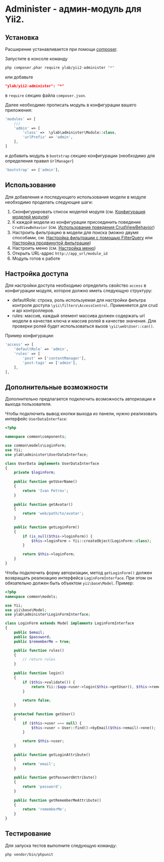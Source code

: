 # Administer - админ-модуль для Yii2.

## Установка

Расширение устанавливается при помощи [composer](http://getcomposer.org/download).

Запустите в консоле команду
```bash
php composer.phar require ylab/yii2-administer "*"
```
или добавьте
```json
"ylab/yii2-administer": "*"
```
в `require` секцию файла `composer.json`.

Далее необходимо прописать модуль в конфигурации вашего приложения:
```php
'modules' => [
    ///
    'admin' => [
        'class' =>  \ylab\administer\Module::class,
        'urlPrefix' => 'admin',
    ],
]
```
и добавить модуль в `bootstrap` секцию конфигурации (необходимо для определения правил `UrlManager`)
```php
'bootstrap' => ['admin'],
```

## Использование

Для добавления и последующего использования модели в модуле необходимо проделать следующие шаги:

1) Сконфигурировать список моделей модуля (см. [Конфигурация моделей модуля](docs/ru/01-module-models-configuration.md))
2) К каждой модели из конфигурации присоединить поведение `CrudViewBehavior` (см.
[Использование поведения CrudViewBehavior](docs/ru/02-crudviewbehavior-configuration.md))
3) Настроить фильтрацию в модели для поиска (можно двумя способами,
см. [Настройка фильтрации с помощью FilterQuery](docs/ru/03-filterquery.md)
или [Настройка продвинутой фильтрации](docs/ru/05-advanced-filter.md))
4) Настроить меню (см. [Настройка меню](docs/ru/04-menu-configuration.md))
5) Открыть URL-адрес `http://app_url/module_id`
6) Модуль готов к работе

## Настройка доступа

Для настройки доступа необходимо определить свойство `access` в конфигурации модуля, которое должно иметь следующую структуру:

- defaultRole: строка, роль используемая для настройки фильтра контроля доступа `\yii\filters\AccessControl`. Применяется для crud и api контроллеров.
- rules: массив, каждый элемент массива должен содержать url модели в качестве ключа и массив ролей в качестве значения. 
Для проверки ролей будет использоваться вызов `\yii\web\User::can()`.

Пример конфигурации:
```php
'access' => [
    'defaultRole' => 'admin',
    'rules' => [
        'post' => ['contentManager'],
        'post-tags' => ['admin'],
    ],
],
```

## Дополнительные возможности
Дополнительно предлагается подключить возможность авторизации и выхода пользователя.

Чтобы подключить вывод кнопки выхода из панели, нужно реализовать интерфейс `UserDataInterface`:
```php
<?php

namespace common\components;

use common\models\LoginForm;
use Yii;
use ylab\administer\UserDataInterface;

class UserData implements UserDataInterface
{
    private $loginForm;
    
    public function getUserName()
    {
        return 'Ivan Petrov';
    }
    
    public function getAvatar()
    {
        return 'web/path/to/avatar';
    }
    
    public function getLoginForm()
    {
        if (is_null($this->loginForm)) {
            $this->loginForm = Yii::createObject(LoginForm::class);
        }

        return $this->loginForm;
    }
}

```
Чтобы подключить форму авторизации, метод `getLoginForm()` должен
возвращать реализацию интерфейса `LoginFormInterface`. При этом он обязательно должен быть
объектом `yii\base\Model`. Пример:
```php
<?php
namespace common\models;

use Yii;
use yii\base\Model;
use ylab\administer\LoginFormInterface;

class LoginForm extends Model implements LoginFormInterface
{
    public $email;
    public $password;
    public $rememberMe = true;

    public function rules()
    {
        // return rules
    }
    
    public function login()
    {
        if ($this->validate()) {
            return Yii::$app->user->login($this->getUser(), $this->rememberMe ? 3600 * 24 * 30 : 0);
        }
        
        return false;
    }
    
    protected function getUser()
    {
        if ($this->user === null) {
            $this->user = User::find()->byEmail($this->email)->one();
        }

        return $this->user;
    }
    
    public function getLoginAttribute()
    {
        return 'email';
    }
    
    public function getPasswordAttribute()
    {
        return 'password';
    }
    
    public function getRememberMeAttribute()
    {
        return 'rememberMe';
    }
}

```

## Тестирование

Для запуска тестов выполните следующую команду:
```bash
php vendor/bin/phpunit
```
